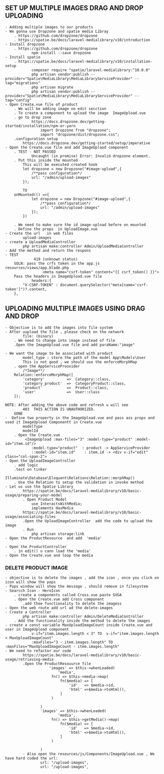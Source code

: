 ## SET UP MULTIPLE IMAGES DRAG AND DROP UPLOADING
    - Adding multiple images to our products
    - We gonna use Dropzone and spatie media Libray
        . https://github.com/dropzone/dropzone
        . https://spatie.be/docs/laravel-medialibrary/v10/introduction
    - Install dropzone
        . https://github.com/dropzone/dropzone
                npm install --save dropzone
    - Install spatie
        . https://spatie.be/docs/laravel-medialibrary/v10/installation-setup
                composer require "spatie/laravel-medialibrary:^10.0.0"
                php artisan vendor:publish --provider="Spatie\MediaLibrary\MediaLibraryServiceProvider" --tag="migrations"
                php artisan migrate
                php artisan vendor:publish --provider="Spatie\MediaLibrary\MediaLibraryServiceProvider" --tag="config"
    - Open Create.vue file of product
        . We will be adding image on edit secction  
        . To create a component to upload the image  ImageUpload.vue
        . go to drop zone
                https://docs.dropzone.dev/getting-started/installation/npm-or-yarn
                    import Dropzone from "dropzone";
                    import "dropzone/dist/dropzone.css";
        .configuration setup
            https://docs.dropzone.dev/getting-started/setup/imperative
    - Open the Create.vue file and add ImageUplaod component
        . TEST - NOT PASSED 
                Uncaught (in promise) Error: Invalid dropzone element.
        . Put this inside the mounted
            This will be executed created hook
            let dropzone = new Dropzone("#image-upload",{
                /**pass configuration*/
                url: "/admin/upload-images"
            });

            TO
        onMounted(() =>{
                let dropzone = new Dropzone("#image-upload",{
                    /**pass configuration*/
                    url: "/admin/upload-images"
                });
            })

        . We need to make sure the id image-upload before on mounted
        . Define the props  in UploadImage.vue
    - Create the url   in web files
            upload-images
    - create a UploadMediaController
            php artisan make:controller Admin/UploadMediaController
    - Add the method and return the respons
    - TEST
                 419 (unknown status)
        SOLN: pass the crfs token in the app.js   resources/views/app.blade.php
                     <meta name="csrf-token" content="{{ csrf_token() }}">
        Pass the headers in ImageUpload.vue file
                headers:{
            "X-CSRF-TOKEN" : document.querySelector("meta[name='csrf-token']")?.content,
        },
            
                
## UPLOADING MULTIPLE IMAGES USING DRAG AND DROP
    - Objective is to add the images into file system
    - After uupload the file , please check on the network
            file: (binary)
        . We need to change into image instead of file
        .Open the ImageUpload.vue file and add paraName:"image"

    - We want the image to be associated with product
            model_type : store the path of the model App\Models\User
            This is not good , we should use the enforceMorphMap
        . open the AppServiceProovider
            /*Image**/
        Relation::enforceMorphMap([
            'category'          =>  Category::class,
            'category_product'  =>  CategoryProduct::class,
            'product'           =>  Product::class,
            'user'              =>  User::class
        ]);

    NOTE: After adding the above code and refresh u will see 
            403  THIS ACTION IS UNAUTHORIZED.
        GONE
    -  Define two property in the ImageUpload.vue and pass ass props and used it ImageUpload Componentt in Create.vue
            modelType
            modelId
        . Open the Create.vue
             <ImageUpload :max-files="3" :model-type="product" :model-id="item.id"/>
                :model-type="product"  : product -> AppServiceProvider
                ::model-id="item.id"    : item.id -> <div v-if="edit" class="col-span-2">
    - Open the UploadImageController
        . add logic
        .test on tinker
                 Illuminate\Database\Eloquent\Relations\Relation::morphMap()
        . Use the Relation to setup the validation in invoke method
    - Let us use the Spatie Library
            https://spatie.be/docs/laravel-medialibrary/v10/basic-usage/preparing-your-model
            . Open Product Model
                use InteractsWithMedia;
                implements HasMedia
            https://spatie.be/docs/laravel-medialibrary/v10/basic-usage/associating-files
            .Open the UploadImageController  add the code to upload the image
            . Run
                php artisan storage:link
    - Open the ProductResource  and add  'media'

    - Open the ProductController
        . in edit() u cann load the 'media'
    - Open the Create.vue and loop the media
                
### DELETE PRODUCT IMAGE 
    - objective is to delete the images , add the icon , once you click on icon will show the pops
    - Pops window will show the message , should remove in filesystem
    - Searcch Icon - HeroIcon
        . create a components called Cross.vue paste SVGA
        . Open the Create.vue add Cross component
            .add thee functionality to delete the imagess
    - Open the web route add url ad the delete-images
    - Create a Controller
            php artisan make:controller Admin/DeleteMediaController
        . Add the functionality inside the method to delete the images
    - create a const variable MaxUploadImageCount inside Create.vue and user in ImageUpload component
                v-if="item.images.length < 3" TO  v-if="item.images.length < MaxUploadImageCount" 
                :maxFiles="3 - item.images.length" TO  :maxFiles="MaxUploadImageCount - item.images.length"
    - We need to refactor our code 
            https://spatie.be/docs/laravel-medialibrary/v10/basic-usage/retrieving-media
            .Open the ProductResouurce file
                        'images' => $this->whenLoaded(
                            'media',
                         fn() => $this->media->map(
                             fn($media) => [
                                 'id'   => $media->id,
                                 'html' =>$media->toHtml(),
                             ]
                         )
        
                    )
                    'images' => $this->whenLoaded(
                            'media',
                         fn() => $this->getMedia()->map(
                             fn($media) => [
                                 'id'   => $media->id,
                                 'html' =>$media->toHtml(),
                             ]
                         )
        
                    )
            - Also open the resources/js/Components/ImageUpload.vue , We have hard coded the url:
                    url: "/upload-images",
                    url: "/upload-images",


                
                
